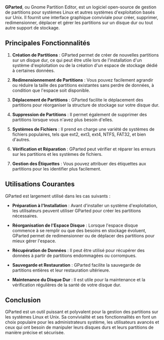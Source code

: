 **GParted**, ou Gnome Partition Editor, est un logiciel open-source de gestion de partitions pour systèmes Linux et autres systèmes d'exploitation basés sur Unix. Il fournit une interface graphique conviviale pour créer, supprimer, redimensionner, déplacer et gérer les partitions sur un disque dur ou tout autre support de stockage.

## Principales Fonctionnalités

1. **Création de Partitions** : GParted permet de créer de nouvelles partitions sur un disque dur, ce qui peut être utile lors de l'installation d'un système d'exploitation ou de la création d'un espace de stockage dédié à certaines données.

2. **Redimensionnement de Partitions** : Vous pouvez facilement agrandir ou réduire la taille des partitions existantes sans perdre de données, à condition que l'espace soit disponible.

3. **Déplacement de Partitions** : GParted facilite le déplacement des partitions pour réorganiser la structure de stockage sur votre disque dur.

4. **Suppression de Partitions** : Il permet également de supprimer des partitions lorsque vous n'avez plus besoin d'elles.

5. **Systèmes de Fichiers** : Il prend en charge une variété de systèmes de fichiers populaires, tels que ext2, ext3, ext4, NTFS, FAT32, et bien d'autres.

6. **Vérification et Réparation** : GParted peut vérifier et réparer les erreurs sur les partitions et les systèmes de fichiers.

7. **Gestion des Étiquettes** : Vous pouvez attribuer des étiquettes aux partitions pour les identifier plus facilement.

## Utilisations Courantes

GParted est largement utilisé dans les cas suivants :

- **Préparation à l'Installation** : Avant d'installer un système d'exploitation, les utilisateurs peuvent utiliser GParted pour créer les partitions nécessaires.

- **Réorganisation de l'Espace Disque** : Lorsque l'espace disque commence à se remplir ou que des besoins en stockage évoluent, GParted permet de redimensionner ou de déplacer des partitions pour mieux gérer l'espace.

- **Récupération de Données** : Il peut être utilisé pour récupérer des données à partir de partitions endommagées ou corrompues.

- **Sauvegarde et Restauration** : GParted facilite la sauvegarde de partitions entières et leur restauration ultérieure.

- **Maintenance du Disque Dur** : Il est utile pour la maintenance et la vérification régulières de la santé de votre disque dur.

## Conclusion

GParted est un outil puissant et polyvalent pour la gestion des partitions sur les systèmes Linux et Unix. Sa convivialité et ses fonctionnalités en font un choix populaire pour les administrateurs système, les utilisateurs avancés et ceux qui ont besoin de manipuler leurs disques durs et leurs partitions de manière précise et sécurisée.